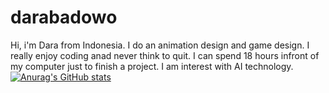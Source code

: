 # darabadowo
Hi, i'm Dara from Indonesia. I do an animation design and game design. I really enjoy coding anad never think to quit. I can spend 18 hours infront of my computer just to finish a project. I am interest with AI technology.
[![Anurag's GitHub stats](https://github-readme-stats.vercel.app/api?username=Darla7)](https://github.com/anuraghazra/github-readme-stats)

